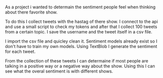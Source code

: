 As a project i wanted to determain the sentiment people feel when thinking about there favorite show.

To do this I collect tweets with the hastag of there show. I connect to the api and use a small script to check my tokens and after that I collect  100 tweets from a certain topic. I save the username and the tweet itself in a csv file.

I import the csv file and quicley clean it. Sentiment models already exist so I don't have to train my own models. Using TextBlob I generate the sentiment for each tweet.

From the collection of these tweets I can determaine if most people are talking in a positive way or a negative way about the show. Using this I can see what the overal sentiment is with different shows.
